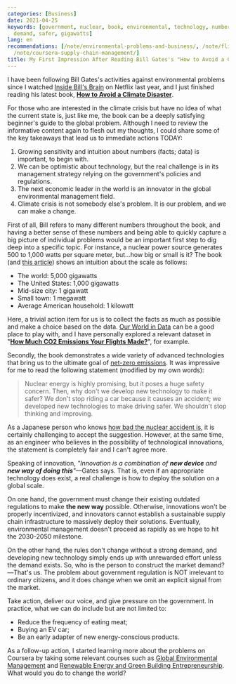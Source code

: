 ```yaml
---
categories: [Business]
date: 2021-04-25
keywords: [government, nuclear, book, environmental, technology, numbers, energy,
  demand, safer, gigawatts]
lang: en
recommendations: [/note/environmental-problems-and-business/, /note/flight-emissions/,
  /note/coursera-supply-chain-management/]
title: My First Impression After Reading Bill Gates's "How to Avoid a Climate Disaster"
---
```


I have been following Bill Gates's activities against environmental problems since I watched [Inside Bill's Brain](https://www.netflix.com/title/80184771) on Netflix last year, and I just finished reading his latest book, **[How to Avoid a Climate Disaster](https://www.penguinrandomhouse.com/books/633968/how-to-avoid-a-climate-disaster-by-bill-gates/)**. 

For those who are interested in the climate crisis but have no idea of what the current state is, just like me, the book can be a deeply satisfying beginner's guide to the global problem. Although I need to review the informative content again to flesh out my thoughts, I could share some of the key takeaways that lead us to immediate actions TODAY:

1. Growing sensitivity and intuition about numbers (facts; data) is important, to begin with.
2. We can be optimistic about technology, but the real challenge is in its management strategy relying on the government's policies and regulations.
3. The next economic leader in the world is an innovator in the global environmental management field.
4. Climate crisis is not somebody else's problem. It is our problem, and we can make a change.

First of all, Bill refers to many different numbers throughout the book, and having a better sense of these numbers and being able to quickly capture a big picture of individual problems would be an important first step to dig deep into a specific topic. For instance, a nuclear power source generates 500 to 1,000 watts per square meter, but...how big or small is it? The book (and [this article](https://www.cnbc.com/2021/02/14/bill-gates-concepts-to-understand-the-climate-crisis.html)) shows an intuition about the scale as follows:

- The world: 5,000 gigawatts
- The United States: 1,000 gigawatts
- Mid-size city: 1 gigawatt
- Small town: 1 megawatt
- Average American household: 1 kilowatt

Here, a trivial action item for us is to collect the facts as much as possible and make a choice based on the data. [Our World in Data](https://ourworldindata.org/) can be a good place to play with, and I have personally explored a relevant dataset in "**[How Much CO2 Emissions Your Flights Made?](/note/flight-emissions/)**", for example.

Secondly, the book demonstrates a wide variety of advanced technologies that bring us to the ultimate goal of [net-zero emissions](https://www.myclimate.org/information/faq/faq-detail/what-does-net-zero-emissions-mean). It was impressive for me to read the following statement (modified by my own words):

> Nuclear energy is highly promising, but it poses a huge safety concern. Then, why don't we develop new technology to make it safer? We don't stop riding a car because it causes an accident; we developed new technologies to make driving safer. We shouldn't stop thinking and improving.

As a Japanese person who knows [how bad the nuclear accident is](https://www.world-nuclear.org/information-library/safety-and-security/safety-of-plants/fukushima-daiichi-accident.aspx), it is certainly challenging to accept the suggestion. However, at the same time, as an engineer who believes in the possibility of technological innovations, the statement is completely fair and I can't agree more.

Speaking of innovation, *"Innovation is a combination of **new device** and **new way of doing this**"*&mdash;Gates says. That is, even if an appropriate technology does exist, a real challenge is how to deploy the solution on a global scale.

On one hand, the government must change their existing outdated regulations to make **the new way** possible. Otherwise, innovations won't be properly incentivized, and innovators cannot establish a sustainable supply chain infrastructure to massively deploy their solutions. Eventually, environmental management doesn't proceed as rapidly as we hope to hit the 2030-2050 milestone. 

On the other hand, the rules don't change without a strong demand, and developing new technology simply ends up with unrewarded effort unless the demand exists. So, who is the person to construct the market demand?&mdash;That's us. The problem about government regulation is NOT irrelevant to ordinary citizens, and it does change when we omit an explicit signal from the market.

Take action, deliver our voice, and give pressure on the government. In practice, what we can do include but are not limited to:

- Reduce the frequency of eating meat;
- Buying an EV car;
- Be an early adapter of new energy-conscious products.

As a follow-up action, I started learning more about the problems on Coursera by taking some relevant courses such as [Global Environmental Management](https://www.coursera.org/learn/global-environmental-management) and [Renewable Energy and Green Building Entrepreneurship](https://www.coursera.org/learn/renewable-energy-entrepreneurship). What would you do to change the world?